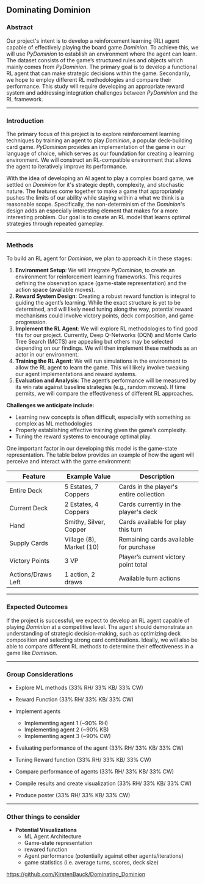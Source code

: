 ## **Dominating Dominion**

### **Abstract**

Our project's intent is to develop a reinforcement learning (RL) agent capable of effectively playing the board game *Dominion*. To achieve this, we will use *PyDominion* to establish an environment where the agent can learn. The dataset consists of the game’s structured rules and objects which mainly comes from *PyDominion*. The primary goal is to develop a functional RL agent that can make strategic decisions within the game. Secondarily, we hope to employ different RL methodologies and compare their performance. This study will require developing an appropriate reward system and addressing integration challenges between *PyDominion* and the RL framework.

------------------------------------------------------------------------

### **Introduction**

The primary focus of this project is to explore reinforcement learning techniques by training an agent to play *Dominion*, a popular deck-building card game. *PyDominion* provides an implementation of the game in our language of choice, which serves as our foundation for creating a learning environment. We will construct an RL-compatible environment that allows the agent to iteratively improve its performance.

With the idea of developing an AI agent to play a complex board game, we settled on *Dominion* for it's strategic depth, complexity, and stochastic nature. The features come together to make a game that appropriately pushes the limits of our ability while staying within a what we think is a reasonable scope. Specifically, the non-determinism of the *Dominion*'s design adds an especially interesting element that makes for a more interesting problem. Our goal is to create an RL model that learns optimal strategies through repeated gameplay.

------------------------------------------------------------------------

### **Methods**

To build an RL agent for *Dominion*, we plan to approach it in these stages:

1.  **Environment Setup**: We will integrate *PyDominion*, to create an environment for reinforcement learning frameworks. This requires defining the observation space (game-state representation) and the action space (available moves).
2.  **Reward System Design**: Creating a robust reward function is integral to guiding the agent’s learning. While the exact structure is yet to be determined, and will likely need tuning along the way, potential reward mechanisms could involve victory points, deck composition, and game progression.
3.  **Implement the RL Agent**: We will explore RL methodologies to find good fits for our project. Currently, Deep Q-Networks (DQN) and Monte Carlo Tree Search (MCTS) are appealing but others may be selected depending on our findings. We will then implement these methods as an actor in our environment.
4.  **Training the RL Agent**: We will run simulations in the environment to allow the RL agent to learn the game. This will likely involve tweaking our agent implementations and reward systems.
5.  **Evaluation and Analysis**: The agent’s performance will be measured by its win rate against baseline strategies (e.g., random moves). If time permits, we will compare the effectiveness of different RL approaches.

**Challenges we anticipate include:**
- Learning new concepts is often difficult, especially with something as complex as ML methodologies 
- Properly establishing effective training given the game’s complexity.
- Tuning the reward systems to encourage optimal play.

One important factor in our developing this model is the game-state representation. The table below provides an example of how the agent will perceive and interact with the game environment:

| Feature | Example Value | Description |
|------------------|---------------------|---------------------------------|
| Entire Deck | 5 Estates, 7 Coppers | Cards in the player's entire collection |
| Current Deck | 2 Estates, 4 Coppers | Cards currently in the player's deck |
| Hand | Smithy, Silver, Copper | Cards available for play this turn |
| Supply Cards | Village (8), Market (10) | Remaining cards available for purchase |
| Victory Points | 3 VP | Player’s current victory point total |
| Actions/Draws Left | 1 action, 2 draws | Available turn actions |

------------------------------------------------------------------------

### **Expected Outcomes**

If the project is successful, we expect to develop an RL agent capable of playing *Dominion* at a competitive level. The agent should demonstrate an understanding of strategic decision-making, such as optimizing deck composition and selecting strong card combinations. Ideally, we will also be able to compare different RL methods to determine their effectiveness in a game like *Dominion*.

------------------------------------------------------------------------

### **Group Considerations**

- Explore ML methods (33% RH/ 33% KB/ 33% CW)
- Reward Function (33% RH/ 33% KB/ 33% CW)

- Implement agents
    - Implementing agent 1 (~90% RH)
    - Implementing agent 2 (~90% KB)
    - Implementing agent 3 (~90% CW)
    
- Evaluating performance of the agent (33% RH/ 33% KB/ 33% CW)
- Tuning Reward function (33% RH/ 33% KB/ 33% CW)

- Compare performance of agents (33% RH/ 33% KB/ 33% CW)
- Compile results and create visualization (33% RH/ 33% KB/ 33% CW)

- Produce poster (33% RH/ 33% KB/ 33% CW)

------------------------------------------------------------------------

### **Other things to consider**

- **Potential Visualizations**
    - ML Agent Architecture
    - Game-state representation
    - rewared function 
    - Agent performance (potentially against other agents/iterations)
    - game statistics (i.e. average turns, scores, deck size)

<https://github.com/KirstenBauck/Dominating_Dominion>
